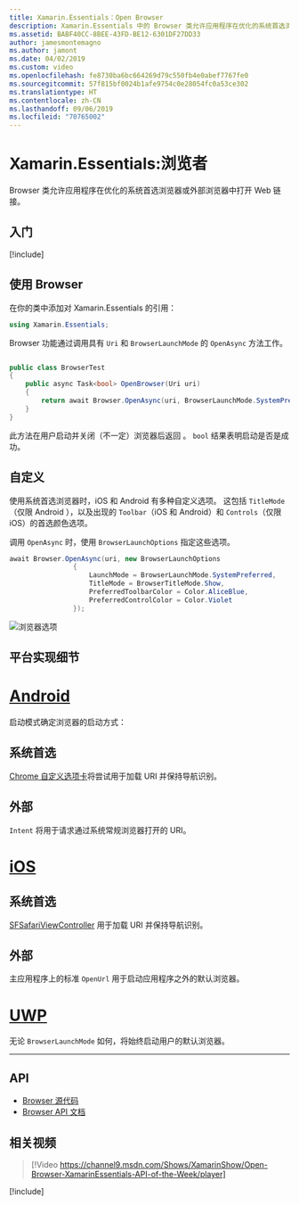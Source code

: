 ```yaml
---
title: Xamarin.Essentials：Open Browser
description: Xamarin.Essentials 中的 Browser 类允许应用程序在优化的系统首选浏览器或外部浏览器中打开 Web 链接。
ms.assetid: BABF40CC-8BEE-43FD-BE12-6301DF27DD33
author: jamesmontemagno
ms.author: jamont
ms.date: 04/02/2019
ms.custom: video
ms.openlocfilehash: fe8730ba6bc664269d79c550fb4e0abef7767fe0
ms.sourcegitcommit: 57f815bf0024b1afe9754c0e28054fc0a53ce302
ms.translationtype: HT
ms.contentlocale: zh-CN
ms.lasthandoff: 09/06/2019
ms.locfileid: "70765002"
---
```

# <a name="xamarinessentials-browser"></a>Xamarin.Essentials:浏览者

 Browser 类允许应用程序在优化的系统首选浏览器或外部浏览器中打开 Web 链接。

## <a name="get-started"></a>入门

[!include[](~/essentials/includes/get-started.md)]

## <a name="using-browser"></a>使用 Browser

在你的类中添加对 Xamarin.Essentials 的引用：

```csharp
using Xamarin.Essentials;
```

Browser 功能通过调用具有 `Uri` 和 `BrowserLaunchMode` 的 `OpenAsync` 方法工作。

```csharp

public class BrowserTest
{
    public async Task<bool> OpenBrowser(Uri uri)
    {
        return await Browser.OpenAsync(uri, BrowserLaunchMode.SystemPreferred);
    }
}
```

此方法在用户启动并关闭（不一定）浏览器后返回   。  `bool` 结果表明启动是否是成功。

## <a name="customization"></a>自定义

使用系统首选浏览器时，iOS 和 Android 有多种自定义选项。 这包括 `TitleMode`（仅限 Android ），以及出现的 `Toolbar`（iOS 和 Android）和 `Controls`（仅限 iOS）的首选颜色选项。 

调用 `OpenAsync` 时，使用 `BrowserLaunchOptions` 指定这些选项。

```csharp
await Browser.OpenAsync(uri, new BrowserLaunchOptions
                {
                    LaunchMode = BrowserLaunchMode.SystemPreferred,
                    TitleMode = BrowserTitleMode.Show,
                    PreferredToolbarColor = Color.AliceBlue,
                    PreferredControlColor = Color.Violet
                });
```

![浏览器选项](images/browser-options.png)

## <a name="platform-implementation-specifics"></a>平台实现细节

# <a name="androidtabandroid"></a>[Android](#tab/android)

启动模式确定浏览器的启动方式：

## <a name="system-preferred"></a>系统首选

[Chrome 自定义选项卡](https://developer.chrome.com/multidevice/android/customtabs)将尝试用于加载 URI 并保持导航识别。

## <a name="external"></a>外部

`Intent` 将用于请求通过系统常规浏览器打开的 URI。

# <a name="iostabios"></a>[iOS](#tab/ios)

## <a name="system-preferred"></a>系统首选

[SFSafariViewController](xref:SafariServices.SFSafariViewController) 用于加载 URI 并保持导航识别。

## <a name="external"></a>外部

主应用程序上的标准 `OpenUrl` 用于启动应用程序之外的默认浏览器。

# <a name="uwptabuwp"></a>[UWP](#tab/uwp)

无论 `BrowserLaunchMode` 如何，将始终启动用户的默认浏览器。

--------------

## <a name="api"></a>API

- [Browser 源代码](https://github.com/xamarin/Essentials/tree/master/Xamarin.Essentials/Browser)
- [Browser API 文档](xref:Xamarin.Essentials.Browser)

## <a name="related-video"></a>相关视频

> [!Video https://channel9.msdn.com/Shows/XamarinShow/Open-Browser-XamarinEssentials-API-of-the-Week/player]

[!include[](~/essentials/includes/xamarin-show-essentials.md)]
